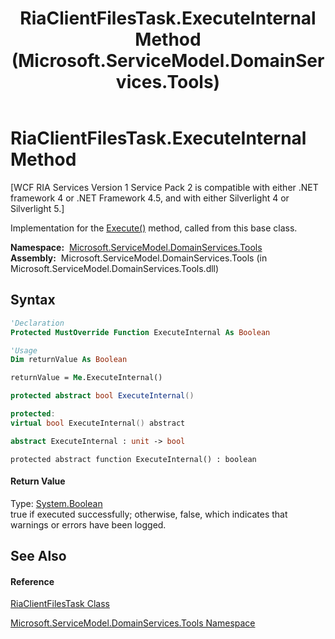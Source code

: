 ﻿---
title: RiaClientFilesTask.ExecuteInternal Method  (Microsoft.ServiceModel.DomainServices.Tools)
TOCTitle: ExecuteInternal Method
ms:assetid: M:Microsoft.ServiceModel.DomainServices.Tools.RiaClientFilesTask.ExecuteInternal
ms:mtpsurl: https://msdn.microsoft.com/en-us/library/microsoft.servicemodel.domainservices.tools.riaclientfilestask.executeinternal(v=VS.91)
ms:contentKeyID: 32336312
ms.date: 01/27/2012
mtps_version: v=VS.91
f1_keywords:
- Microsoft.ServiceModel.DomainServices.Tools.RiaClientFilesTask.ExecuteInternal
dev_langs:
- CSharp
- JScript
- VB
- FSharp
- c++
api_location:
- microsoft.servicemodel.domainservices.tools.dll
api_name:
- Microsoft.ServiceModel.DomainServices.Tools.RiaClientFilesTask.ExecuteInternal
api_type:
- Managed
topic_type:
- apiref
- kbSyntax
product_family_name: VS
ROBOTS: INDEX,FOLLOW
---

# RiaClientFilesTask.ExecuteInternal Method

\[WCF RIA Services Version 1 Service Pack 2 is compatible with either .NET framework 4 or .NET Framework 4.5, and with either Silverlight 4 or Silverlight 5.\]

Implementation for the [Execute()](gg153762\(v=vs.91\).md) method, called from this base class.

**Namespace:**  [Microsoft.ServiceModel.DomainServices.Tools](gg153739\(v=vs.91\).md)  
**Assembly:**  Microsoft.ServiceModel.DomainServices.Tools (in Microsoft.ServiceModel.DomainServices.Tools.dll)

## Syntax

``` vb
'Declaration
Protected MustOverride Function ExecuteInternal As Boolean
```

``` vb
'Usage
Dim returnValue As Boolean

returnValue = Me.ExecuteInternal()
```

``` csharp
protected abstract bool ExecuteInternal()
```

``` c++
protected:
virtual bool ExecuteInternal() abstract
```

``` fsharp
abstract ExecuteInternal : unit -> bool 
```

``` jscript
protected abstract function ExecuteInternal() : boolean
```

#### Return Value

Type: [System.Boolean](https://msdn.microsoft.com/en-us/library/a28wyd50)  
true if executed successfully; otherwise, false, which indicates that warnings or errors have been logged.  

## See Also

#### Reference

[RiaClientFilesTask Class](gg153747\(v=vs.91\).md)

[Microsoft.ServiceModel.DomainServices.Tools Namespace](gg153739\(v=vs.91\).md)

